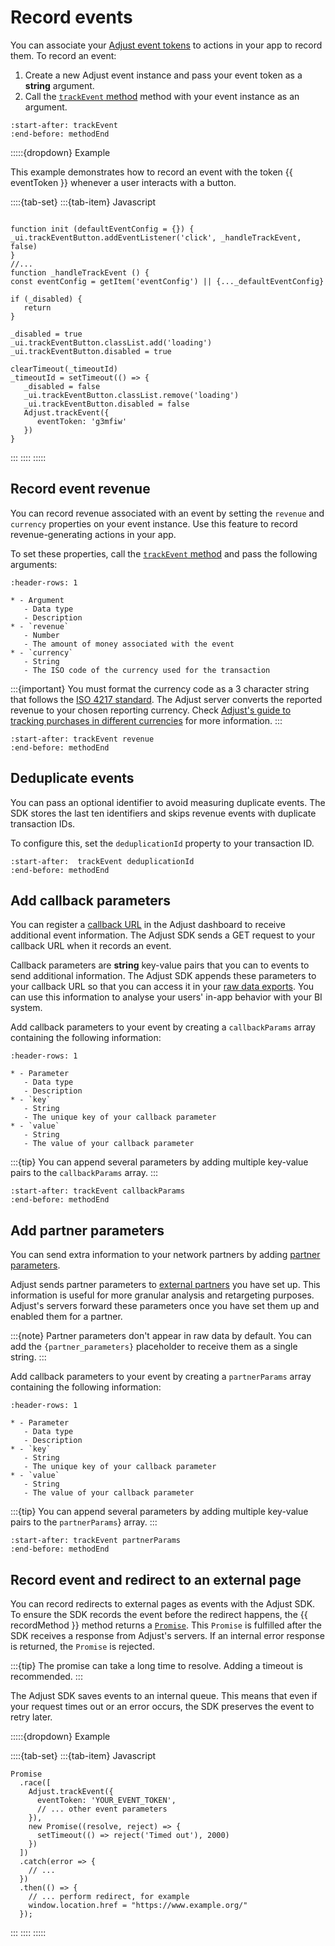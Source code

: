# Record events

You can associate your [Adjust event tokens](https://help.adjust.com/en/article/basic-event-setup#create-an-event-token) to actions in your app to record them. To record an event:

1. Create a new Adjust event instance and pass your event token as a **string** argument.
2. Call the [`trackEvent` method](web-trackEvent-invocation) method with your event instance as an argument.

```{include} /web/fragments/Adjust.md
:start-after: trackEvent
:end-before: methodEnd
```

:::::{dropdown} Example

This example demonstrates how to record an event with the token {{ eventToken }} whenever a user interacts with a button.

::::{tab-set}
:::{tab-item} Javascript
```{code-block} js

function init (defaultEventConfig = {}) {
_ui.trackEventButton.addEventListener('click', _handleTrackEvent, false)
}
//...
function _handleTrackEvent () {
const eventConfig = getItem('eventConfig') || {..._defaultEventConfig}

if (_disabled) {
   return
}

_disabled = true
_ui.trackEventButton.classList.add('loading')
_ui.trackEventButton.disabled = true

clearTimeout(_timeoutId)
_timeoutId = setTimeout(() => {
   _disabled = false
   _ui.trackEventButton.classList.remove('loading')
   _ui.trackEventButton.disabled = false
   Adjust.trackEvent({
      eventToken: 'g3mfiw'
   })
}

```
:::
::::
:::::

## Record event revenue

You can record revenue associated with an event by setting the `revenue` and `currency` properties on your event instance. Use this feature to record revenue-generating actions in your app.

To set these properties, call the [`trackEvent` method](web-trackEvent-invocation) and pass the following arguments: 

```{list-table}
:header-rows: 1

* - Argument
   - Data type
   - Description
* - `revenue`
   - Number
   - The amount of money associated with the event
* - `currency`
   - String
   - The ISO code of the currency used for the transaction
```

:::{important}
You must format the currency code as a 3 character string that follows the [ISO 4217 standard](https://www.iban.com/currency-codes). The Adjust server converts the reported revenue to your chosen reporting currency. Check [Adjust's guide to tracking purchases in different currencies](https://help.adjust.com/en/article/currency-conversion) for more information.
:::

```{include} /web/fragments/Adjust.md
:start-after: trackEvent revenue
:end-before: methodEnd
```

## Deduplicate events

You can pass an optional identifier to avoid measuring duplicate events. The SDK stores the last ten identifiers and skips revenue events with duplicate transaction IDs.

To configure this, set the `deduplicationId` property to your transaction ID.

```{include} /web/fragments/Adjust.md
:start-after:  trackEvent deduplicationId
:end-before: methodEnd
```

## Add callback parameters

You can register a [callback URL](https://help.adjust.com/en/article/best-practices-callbacks) in the Adjust dashboard to receive additional event information. The Adjust SDK sends a GET request to your callback URL when it records an event.

Callback parameters are **string** key-value pairs that you can to events to send additional information. The Adjust SDK appends these parameters to your callback URL so that you can access it in your [raw data exports](https://help.adjust.com/en/article/raw-data-exports). You can use this information to analyse your users' in-app behavior with your BI system.

Add callback parameters to your event by creating a `callbackParams` array containing the following information:

```{list-table}
:header-rows: 1

* - Parameter
   - Data type
   - Description
* - `key`
   - String
   - The unique key of your callback parameter
* - `value`
   - String
   - The value of your callback parameter
```

:::{tip}
You can append several parameters by adding multiple key-value pairs to the `callbackParams` array.
:::

```{include} /web/fragments/Adjust.md
:start-after: trackEvent callbackParams
:end-before: methodEnd
```

## Add partner parameters

You can send extra information to your network partners by adding [partner parameters](https://help.adjust.com/en/article/advanced-event-setup#receive-custom-data-with-partner-parameters).

Adjust sends partner parameters to [external partners](https://help.adjust.com/en/article/integrated-partners) you have set up. This information is useful for more granular analysis and retargeting purposes. Adjust's servers forward these parameters once you have set them up and enabled them for a partner.

:::{note}
Partner parameters don't appear in raw data by default. You can add the `{partner_parameters}` placeholder to receive them as a single string.
:::

Add callback parameters to your event by creating a `partnerParams` array containing the following information:

```{list-table}
:header-rows: 1

* - Parameter
   - Data type
   - Description
* - `key`
   - String
   - The unique key of your callback parameter
* - `value`
   - String
   - The value of your callback parameter
```

:::{tip}
You can append several parameters by adding multiple key-value pairs to the `partnerParams`} array.
:::

```{include} /web/fragments/Adjust.md
:start-after: trackEvent partnerParams
:end-before: methodEnd
```

## Record event and redirect to an external page

You can record redirects to external pages as events with the Adjust SDK. To ensure the SDK records the event before the redirect happens, the {{ recordMethod }} method returns a [`Promise`](https://developer.mozilla.org/en-US/docs/Web/JavaScript/Reference/Global_Objects/Promise). This `Promise` is fulfilled after the SDK receives a response from Adjust's servers. If an internal error response is returned, the `Promise` is rejected.

:::{tip}
The promise can take a long time to resolve. Adding a timeout is recommended.
:::

The Adjust SDK saves events to an internal queue. This means that even if your request times out or an error occurs, the SDK preserves the event to retry later.

:::::{dropdown} Example

::::{tab-set}
:::{tab-item} Javascript
```{code-block} js
Promise
  .race([
    Adjust.trackEvent({
      eventToken: 'YOUR_EVENT_TOKEN',
      // ... other event parameters
    }),
    new Promise((resolve, reject) => {
      setTimeout(() => reject('Timed out'), 2000)
    })
  ])
  .catch(error => {
    // ... 
  })
  .then(() => {
    // ... perform redirect, for example 
    window.location.href = "https://www.example.org/"
  });
```
:::
::::
:::::
